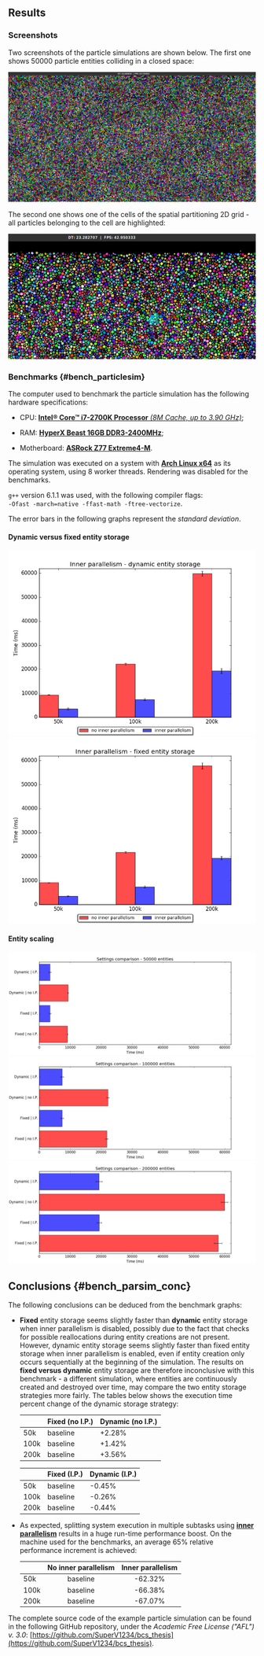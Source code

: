 


## Results



### Screenshots

Two screenshots of the particle simulations are shown below. The first one shows 50000 particle entities colliding in a closed space:

![Particle simulation: screenshot - 50000 colliding particles](source/figures/bench/sc0.png)

The second one shows one of the cells of the spatial partitioning 2D grid - all particles belonging to the cell are highlighted:

![Particle simulation: screenshot - spatial partitioning cell](source/figures/bench/sc1.png)



### Benchmarks {#bench_particlesim}

The computer used to benchmark the particle simulation has the following hardware specifications:

* CPU: [**Intel® Core™ i7-2700K Processor** *(8M Cache, up to 3.90 GHz)*](http://ark.intel.com/products/61275/Intel-Core-i7-2700K-Processor-8M-Cache-up-to-3_90-GHz);

* RAM: [**HyperX Beast 16GB DDR3-2400MHz**](http://www.hyperxgaming.com/us/memory/beast);

* Motherboard: [**ASRock Z77 Extreme4-M**](http://www.asrock.com/mb/intel/z77%20extreme4-m/).

The simulation was executed on a system with [**Arch Linux x64**](https://www.archlinux.org/) as its operating system, using $8$ worker threads. Rendering was disabled for the benchmarks.

`g++` version 6.1.1 was used, with the following compiler flags:\
`-Ofast -march=native -ffast-math -ftree-vectorize`.

The error bars in the following graphs represent the *standard deviation*.

#### Dynamic versus fixed entity storage

![Particle simulation: benchmark results - dynamic entity storage](source/figures/bench/ipcomp_dynamic.png)
![Particle simulation: benchmark results - fixed entity storage](source/figures/bench/ipcomp_fixed.png)

#### Entity scaling

![Particle simulation: benchmark results - 50000 entities](source/figures/bench/entity_50k.png)
![Particle simulation: benchmark results - 100000 entities](source/figures/bench/entity_100k.png)
![Particle simulation: benchmark results - 200000 entities](source/figures/bench/entity_200k.png)



## Conclusions {#bench_parsim_conc}

The following conclusions can be deduced from the benchmark graphs:

* **Fixed** entity storage seems slightly faster than **dynamic** entity storage when inner parallelism is disabled, possibly due to the fact that checks for possible reallocations during entity creations are not present. However, dynamic entity storage seems slightly faster than fixed entity storage when inner parallelism is enabled, even if entity creation only occurs sequentially at the beginning of the simulation. The results on **fixed versus dynamic** entity storage are therefore inconclusive with this benchmark - a different simulation, where entities are continuously created and destroyed over time, may compare the two entity storage strategies more fairly. The tables below shows the execution time percent change of the dynamic storage strategy:

    |      | Fixed (no I.P.) | Dynamic (no I.P.) |
    |------|-----------------|-------------------|
    | 50k  | baseline        | +2.28%            |
    | 100k | baseline        | +1.42%            |
    | 200k | baseline        | +3.56%            |

    |      | Fixed (I.P.) | Dynamic (I.P.) |
    |------|--------------|----------------|
    | 50k  | baseline     | -0.45%         |
    | 100k | baseline     | -0.26%         |
    | 200k | baseline     | -0.44%         |

* As expected, splitting system execution in multiple subtasks using [**inner parallelism**](#multithreading_inner_par) results in a huge run-time performance boost. On the machine used for the benchmarks, an average $65$% relative performance increment is achieved:

    |      | No inner parallelism | Inner parallelism |
    |------|:--------------------:|:-----------------:|
    | 50k  |       baseline       |      -62.32%      |
    | 100k |       baseline       |      -66.38%      |
    | 200k |       baseline       |      -67.07%      |

The complete source code of the example particle simulation can be found in the following GitHub repository, under the *Academic Free License ("AFL") v. 3.0*: [https://github.com/SuperV1234/bcs_thesis](https://github.com/SuperV1234/bcs_thesis).